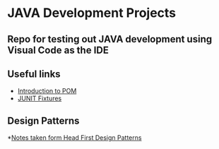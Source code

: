 # JAVA Development Projects

## Repo for testing out JAVA development using Visual Code as the IDE


## Useful links

* [Introduction to POM](https://maven.apache.org/guides/introduction/introduction-to-the-pom.html)
* [JUNIT Fixtures](https://junit.org/junit4/cookbook.html)

## Design Patterns
*[Notes taken form Head First Design Patterns](headfirst/Documents/DesignPatterns.md)